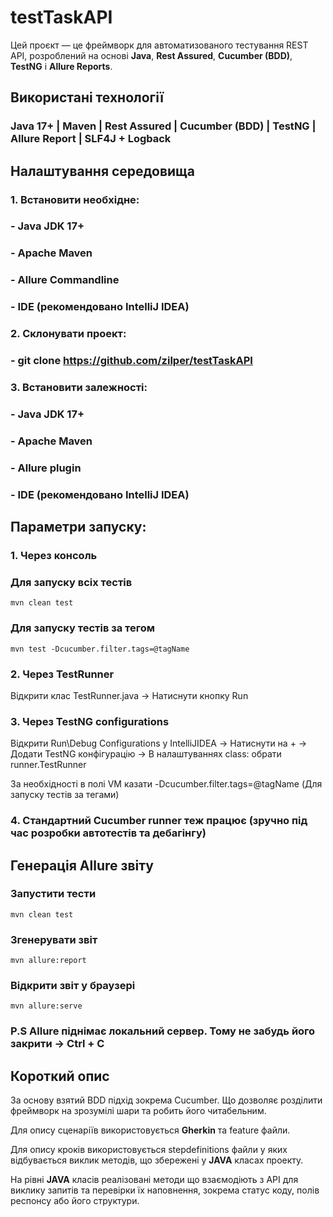 # testTaskAPI
Цей проєкт — це фреймворк для автоматизованого тестування REST API, розроблений на основі **Java**, **Rest Assured**, **Cucumber (BDD)**, **TestNG** і **Allure Reports**.

## **Використані технології**

### **Java 17+** | **Maven** | **Rest Assured** | **Cucumber (BDD)** | **TestNG** | **Allure Report** | **SLF4J + Logback** 

## Налаштування середовища

### 1. Встановити необхідне:
### - **Java JDK 17+**
### - **Apache Maven**
### - **Allure Commandline**
### - IDE (рекомендовано **IntelliJ IDEA**)

### 2. Склонувати проект:
### - git clone https://github.com/zilper/testTaskAPI

### 3. Встановити залежності:
### - **Java JDK 17+**
### - **Apache Maven**
### - **Allure plugin**
### - IDE (рекомендовано **IntelliJ IDEA**)

## Параметри запуску:
### 1. Через консоль
### Для запуску всіх тестів

    mvn clean test

### Для запуску тестів за тегом

    mvn test -Dcucumber.filter.tags=@tagName

### 2. Через TestRunner

Відкрити клас TestRunner.java -> Натиснути кнопку Run

### 3. Через TestNG configurations

Відкрити Run\Debug Configurations у IntelliJIDEA -> Натиснути на + -> Додати TestNG конфігурацію ->  В налаштуваннях class: обрати runner.TestRunner

За необхідності в полі VM казати -Dcucumber.filter.tags=@tagName (Для запуску тестів за тегами)

### 4. Стандартний Cucumber runner теж працює (зручно під час розробки автотестів та дебагінгу)

## Генерація Allure звіту
### Запустити тести

    mvn clean test

### Згенерувати звіт

    mvn allure:report

### Відкрити звіт у браузері

    mvn allure:serve

### P.S Allure піднімає локальний сервер. Тому не забудь його закрити -> Ctrl + C


## Короткий опис

За основу взятий BDD підхід зокрема Cucumber. Що дозволяє розділити фреймворк на зрозумілі шари та робить його читабельним.

Для опису сценаріїв використовується **Gherkin** та feature файли.

Для опису кроків використовується stepdefinitions файли у яких відбувається виклик методів, що збережені у **JAVA** класах проекту.

На рівні **JAVA** класів реалізовані методи що взаємодіють з API для виклику запитів та перевірки їх наповнення, зокрема статус коду, полів респонсу або його структури.


    